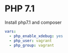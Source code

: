 # PHP 7.1

Install php7.1 and composer

```yaml
vars:
  - php_enable_xdebug: yes
  - php_user: vagrant
  - php_group: vagrant
```
